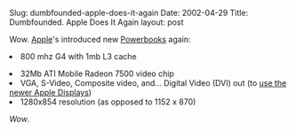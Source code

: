 Slug: dumbfounded-apple-does-it-again
Date: 2002-04-29
Title: Dumbfounded. Apple Does It Again
layout: post

Wow. <a href="http://www.apple.com">Apple</a>&#39;s introduced new <a href="http://www.apple.com/powerbook/">Powerbooks</a> again: <li>800 mhz G4 with 1mb L3 cache</li>
<li>32Mb ATI Mobile Radeon 7500 video chip</li>
<li>VGA, S-Video, Composite video, and... Digital Video (DVI) out (to <a href="http://www.apple.com/powerbook/graphics.html">use the newer Apple Displays</a>)</li> <li>1280x854 resolution (as opposed to 1152 x 870)</li>

<i>Wow</i>.
